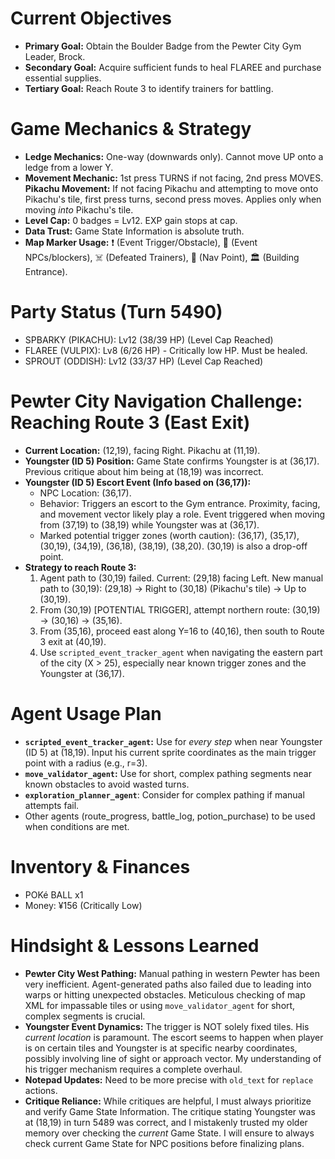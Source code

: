 # Current Objectives
*   **Primary Goal:** Obtain the Boulder Badge from the Pewter City Gym Leader, Brock.
*   **Secondary Goal:** Acquire sufficient funds to heal FLAREE and purchase essential supplies.
*   **Tertiary Goal:** Reach Route 3 to identify trainers for battling.

# Game Mechanics & Strategy
*   **Ledge Mechanics:** One-way (downwards only). Cannot move UP onto a ledge from a lower Y.
*   **Movement Mechanic:** 1st press TURNS if not facing, 2nd press MOVES. **Pikachu Movement:** If not facing Pikachu and attempting to move onto Pikachu's tile, first press turns, second press moves. Applies only when moving *into* Pikachu's tile.
*   **Level Cap:** 0 badges = Lv12. EXP gain stops at cap.
*   **Data Trust:** Game State Information is absolute truth.
*   **Map Marker Usage:** ❗ (Event Trigger/Obstacle), 💁 (Event NPCs/blockers), ☠️ (Defeated Trainers), 📍 (Nav Point), 🏛️ (Building Entrance).

# Party Status (Turn 5490)
*   SPBARKY (PIKACHU): Lv12 (38/39 HP) (Level Cap Reached)
*   FLAREE (VULPIX): Lv8 (6/26 HP) - Critically low HP. Must be healed.
*   SPROUT (ODDISH): Lv12 (33/37 HP) (Level Cap Reached)

# Pewter City Navigation Challenge: Reaching Route 3 (East Exit)
*   **Current Location:** (12,19), facing Right. Pikachu at (11,19).
*   **Youngster (ID 5) Position:** Game State confirms Youngster is at (36,17). Previous critique about him being at (18,19) was incorrect.
*   **Youngster (ID 5) Escort Event (Info based on (36,17)):**
    *   NPC Location: (36,17).
    *   Behavior: Triggers an escort to the Gym entrance. Proximity, facing, and movement vector likely play a role. Event triggered when moving from (37,19) to (38,19) while Youngster was at (36,17).
    *   Marked potential trigger zones (worth caution): (36,17), (35,17), (30,19), (34,19), (36,18), (38,19), (38,20). (30,19) is also a drop-off point.
*   **Strategy to reach Route 3:**
    1.  Agent path to (30,19) failed. Current: (29,18) facing Left. New manual path to (30,19): (29,18) -> Right to (30,18) (Pikachu's tile) -> Up to (30,19).
    2.  From (30,19) [POTENTIAL TRIGGER], attempt northern route: (30,19) -> (30,16) -> (35,16).
    3.  From (35,16), proceed east along Y=16 to (40,16), then south to Route 3 exit at (40,19).
    4.  Use `scripted_event_tracker_agent` when navigating the eastern part of the city (X > 25), especially near known trigger zones and the Youngster at (36,17).

# Agent Usage Plan
*   **`scripted_event_tracker_agent`:** Use for *every step* when near Youngster (ID 5) at (18,19). Input his current sprite coordinates as the main trigger point with a radius (e.g., r=3).
*   **`move_validator_agent`:** Use for short, complex pathing segments near known obstacles to avoid wasted turns.
*   **`exploration_planner_agent`**: Consider for complex pathing if manual attempts fail.
*   Other agents (route_progress, battle_log, potion_purchase) to be used when conditions are met.

# Inventory & Finances
*   POKé BALL x1
*   Money: ¥156 (Critically Low)

# Hindsight & Lessons Learned
*   **Pewter City West Pathing:** Manual pathing in western Pewter has been very inefficient. Agent-generated paths also failed due to leading into warps or hitting unexpected obstacles. Meticulous checking of map XML for impassable tiles or using `move_validator_agent` for short, complex segments is crucial.
*   **Youngster Event Dynamics:** The trigger is NOT solely fixed tiles. His *current location* is paramount. The escort seems to happen when player is on certain tiles and Youngster is at specific nearby coordinates, possibly involving line of sight or approach vector. My understanding of his trigger mechanism requires a complete overhaul.
*   **Notepad Updates:** Need to be more precise with `old_text` for `replace` actions.
*   **Critique Reliance:** While critiques are helpful, I must always prioritize and verify Game State Information. The critique stating Youngster was at (18,19) in turn 5489 was correct, and I mistakenly trusted my older memory over checking the *current* Game State. I will ensure to always check current Game State for NPC positions before finalizing plans.